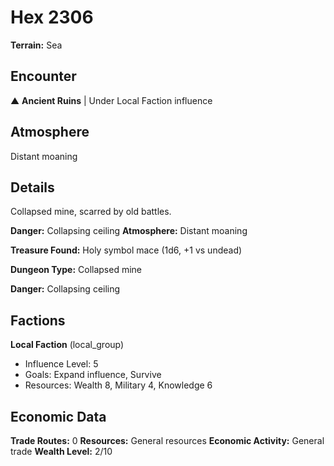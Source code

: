 # Hex 2306

**Terrain:** Sea

## Encounter
▲ **Ancient Ruins** | Under Local Faction influence

## Atmosphere
Distant moaning

## Details
Collapsed mine, scarred by old battles.

**Danger:** Collapsing ceiling
**Atmosphere:** Distant moaning

**Treasure Found:** Holy symbol mace (1d6, +1 vs undead)


**Dungeon Type:** Collapsed mine

**Danger:** Collapsing ceiling

## Factions
**Local Faction** (local_group)
- Influence Level: 5
- Goals: Expand influence, Survive
- Resources: Wealth 8, Military 4, Knowledge 6

## Economic Data
**Trade Routes:** 0
**Resources:** General resources
**Economic Activity:** General trade
**Wealth Level:** 2/10
